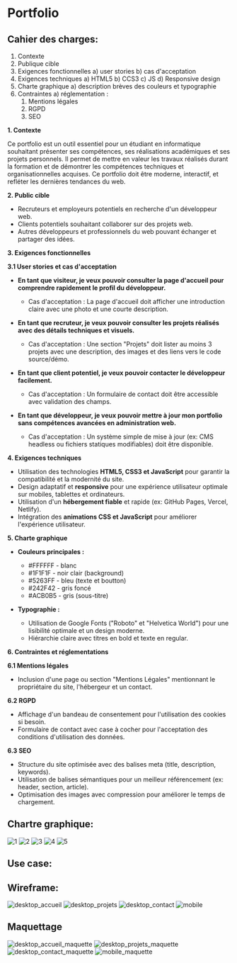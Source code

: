 ﻿# Portfolio

## Cahier des charges:

1. Contexte
2. Publique cible
3. Exigences fonctionnelles
   a) user stories
   b) cas d'acceptation
4. Exigences techniques
   a) HTML5
   b) CCS3
   c) JS
   d) Responsive design
5. Charte graphique
   a) description brèves des couleurs et typographie
6. Contraintes
   a) réglementation :
   1) Mentions légales
   2) RGPD
   3) SEO


**1. Contexte**

Ce portfolio est un outil essentiel pour un étudiant en informatique 
souhaitant présenter ses compétences, ses réalisations académiques et 
ses projets personnels. Il permet de mettre en valeur les travaux réalisés 
durant la formation et de démontrer les compétences techniques et 
organisationnelles acquises. Ce portfolio doit être moderne, interactif, 
et refléter les dernières tendances du web.

**2. Public cible**

- Recruteurs et employeurs potentiels en recherche d'un développeur web.
- Clients potentiels souhaitant collaborer sur des projets web.
- Autres développeurs et professionnels du web pouvant échanger et partager des idées.

**3. Exigences fonctionnelles**

**3.1 User stories et cas d'acceptation**

- **En tant que visiteur, je veux pouvoir consulter la page d'accueil pour comprendre rapidement le profil du développeur.**
    - Cas d'acceptation : La page d'accueil doit afficher une introduction claire avec une photo et une courte description.

- **En tant que recruteur, je veux pouvoir consulter les projets réalisés avec des détails techniques et visuels.**
    - Cas d'acceptation : Une section "Projets" doit lister au moins 3 projets avec une description, des images et des liens vers le code source/démo.

- **En tant que client potentiel, je veux pouvoir contacter le développeur facilement.**
    - Cas d'acceptation : Un formulaire de contact doit être accessible avec validation des champs.

- **En tant que développeur, je veux pouvoir mettre à jour mon portfolio sans compétences avancées en administration web.**
    - Cas d'acceptation : Un système simple de mise à jour (ex: CMS headless ou fichiers statiques modifiables) doit être disponible.

**4. Exigences techniques**

- Utilisation des technologies **HTML5, CSS3 et JavaScript** pour garantir la compatibilité et la modernité du site.
- Design adaptatif et **responsive** pour une expérience utilisateur optimale sur mobiles, tablettes et ordinateurs.
- Utilisation d'un **hébergement fiable** et rapide (ex: GitHub Pages, Vercel, Netlify).
- Intégration des **animations CSS et JavaScript** pour améliorer l'expérience utilisateur.

**5. Charte graphique**

- **Couleurs principales :**
    - #FFFFFF - blanc
    - #1F1F1F - noir clair (background)
    - #5263FF - bleu (texte et boutton)
    - #242F42 - gris foncé
    - #ACB0B5 - gris (sous-titre)

- **Typographie :**
    - Utilisation de Google Fonts ("Roboto" et "Helvetica World") pour une lisibilité optimale et un design moderne.
    - Hiérarchie claire avec titres en bold et texte en regular.

**6. Contraintes et réglementations**

**6.1 Mentions légales**
- Inclusion d'une page ou section "Mentions Légales" mentionnant le propriétaire du site, l'hébergeur et un contact.

**6.2 RGPD**
- Affichage d'un bandeau de consentement pour l'utilisation des cookies si besoin.
- Formulaire de contact avec case à cocher pour l'acceptation des conditions d'utilisation des données.

**6.3 SEO**
- Structure du site optimisée avec des balises meta (title, description, keywords).
- Utilisation de balises sémantiques pour un meilleur référencement (ex: header, section, article).
- Optimisation des images avec compression pour améliorer le temps de chargement.

## Chartre graphique:


![1](https://github.com/user-attachments/assets/13b97df0-17af-44b6-9aa8-3394566e5424)
![2](https://github.com/user-attachments/assets/b24cb415-4b5d-4c97-910e-a06e43344c7d)
![3](https://github.com/user-attachments/assets/9213d6fd-f8bc-4949-a234-fc19b5b732eb)
![4](https://github.com/user-attachments/assets/c2ea7f9b-dea6-4edf-a968-01c47674b03f)
![5](https://github.com/user-attachments/assets/c82212fa-74b9-4222-8faa-5dc6102c44a0)


## Use case:

## Wireframe:


![desktop_accueil](https://github.com/user-attachments/assets/6827e8c6-8c28-46ac-b7b9-5943d78a3c76)
![desktop_projets](https://github.com/user-attachments/assets/32c558a1-a06b-4092-a707-575acc4b8dbf)
![desktop_contact](https://github.com/user-attachments/assets/73997fef-bfc1-4949-a992-0a16c9ceefc5)
![mobile](https://github.com/user-attachments/assets/df058c7f-7aad-4d9b-b05a-f81d0c879e14)


## Maquettage


![desktop_accueil_maquette](https://github.com/user-attachments/assets/6cee3ef3-c756-4f34-9656-417e69cd2354)
![desktop_projets_maquette](https://github.com/user-attachments/assets/8c47cc6b-8c27-4caf-a565-94ea7169ebb1)
![desktop_contact_maquette](https://github.com/user-attachments/assets/d5fb2b65-5f2c-4a50-adca-a58efda46991)
![mobile_maquette](https://github.com/user-attachments/assets/bc9d3516-9646-412b-8117-627ec12505a6)

